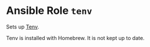 # Ansible Role `tenv`

Sets up [Tenv](https://github.com/tofuutils/tenv).

Tenv is installed with Homebrew. It is not kept up to date.
